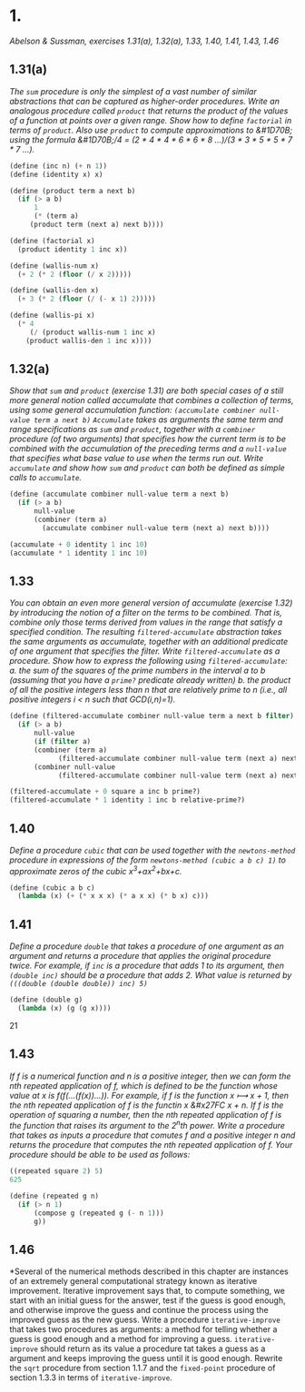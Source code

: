 # 1.

*Abelson & Sussman, exercises 1.31(a), 1.32(a), 1.33, 1.40, 1.41, 1.43, 1.46*

## 1.31(a)

*The `sum` procedure is only the simplest of a vast number of similar abstractions that can be captured as higher-order procedures. Write an analogous procedure called `product` that returns the product of the values of a function at points over a given range. Show how to define `factorial` in terms of `product`. Also use `product` to compute approximations to &#1D70B; using the formula &#1D70B;/4 = (2 \* 4 \* 4 \* 6 \* 6 \* 8 ...)/(3 \* 3 \* 5 \* 5 \* 7 \* 7 ...).*

```scheme
(define (inc n) (+ n 1))
(define (identity x) x)

(define (product term a next b)
  (if (> a b)
      1
      (* (term a)
	 (product term (next a) next b))))

(define (factorial x)
  (product identity 1 inc x))

(define (wallis-num x)
  (+ 2 (* 2 (floor (/ x 2)))))

(define (wallis-den x)
  (+ 3 (* 2 (floor (/ (- x 1) 2)))))

(define (wallis-pi x)
  (* 4
     (/ (product wallis-num 1 inc x)
	(product wallis-den 1 inc x))))

```
## 1.32(a)

*Show that `sum` and `product` (exercise 1.31) are both special cases of a still more general notion called accumulate that combines a collection of terms, using some general accumulation function:
`(accumulate combiner null-value term a next b)`
`Accumulate` takes as arguments the same term and range specifications as `sum` and `product`, together with a `combiner` procedure (of two arguments) that specifies how the current term is to be combined with the accumulation of the preceding terms and a `null-value` that specifies what base value to use when the terms run out. Write `accumulate` and show how `sum` and `product` can both be defined as simple calls to `accumulate`.*

```scheme
(define (accumulate combiner null-value term a next b)
  (if (> a b)
      null-value
      (combiner (term a)
		(accumulate combiner null-value term (next a) next b))))

(accumulate + 0 identity 1 inc 10)
(accumulate * 1 identity 1 inc 10)
```
## 1.33

*You can obtain an even more general version of accumulate (exercise 1.32) by introducing the notion of a filter on the terms to be combined. That is, combine only those terms derived from values in the range that satisfy a specified condition. The resulting `filtered-accumulate` abstraction takes the same arguments as accumulate, together with an additional predicate of one argument that specifies the filter. Write `filtered-accumulate` as a procedure. Show how to express the following using `filtered-accumulate`:
a. the sum of the squares of the prime numbers in the interval a to b (assuming that you have a `prime?` predicate already written)
b. the product of all the positive integers less than n that are relatively prime to n (i.e., all positive integers i < n such that GCD(i,n)=1).*

```scheme
(define (filtered-accumulate combiner null-value term a next b filter)
  (if (> a b)
      null-value
      (if (filter a)
	  (combiner (term a)
		    (filtered-accumulate combiner null-value term (next a) next b filter))
	  (combiner null-value
		    (filtered-accumulate combiner null-value term (next a) next b filter)))))

(filtered-accumulate + 0 square a inc b prime?)
(filtered-accumulate * 1 identity 1 inc b relative-prime?)
```

## 1.40

*Define a procedure `cubic` that can be used together with the `newtons-method` procedure in expressions of the form
`newtons-method (cubic a b c) 1)`
to approximate zeros of the cubic x<sup>3</sup>+ax<sup>2</sup>+bx+c.*

```scheme
(define (cubic a b c)
  (lambda (x) (+ (* x x x) (* a x x) (* b x) c)))
```

## 1.41

*Define a procedure `double` that takes a procedure of one argument as an argument and returns a procedure that applies the original procedure twice. For example, if `inc` is a procedure that adds 1 to its argument, then `(double inc)` should be a procedure that adds 2. What value is returned by `(((double (double double)) inc) 5)`*

```scheme
(define (double g)
  (lambda (x) (g (g x))))
```
21

## 1.43

*If f is a numerical function and n is a positive integer, then we can form the nth repeated application of f, which is defined to be the function whose value at x is f(f(...(f(x))...)). For example, if f is the function x &#x27FC; x + 1, then the nth repeated application of f is the functin x &#x27FC x + n. If f is the operation of squaring a number, then the nth repeated application of f is the function that raises its argument to the 2<sup>n</sup>th power. Write a procedure that takes as inputs a procedure that comutes f and a positive integer n and returns the procedure that computes the nth repeated application of f. Your procedure should be able to be used as follows:*

```scheme
((repeated square 2) 5)
625
```


```scheme
(define (repeated g n)
  (if (> n 1)
      (compose g (repeated g (- n 1)))
      g))
```

## 1.46

*Several of the numerical methods described in this chapter are instances of an extremely general computational strategy known as iterative improvement. Iterative improvement says that, to compute something, we start with an initial guess for the answer, test if the guess is good enough, and otherwise improve the guess and continue the process using the improved guess as the new guess. Write a procedure `iterative-improve` that takes two procedures as arguments: a method for telling whether a guess is good enough and a method for improving a guess. `iterative-improve` should return as its value a procedure tat takes a guess as a argument and keeps improving the guess until it is good enough. Rewrite the `sqrt` procedure from section 1.1.7 and the `fixed-point` procedure of section 1.3.3 in terms of `iterative-improve`.

